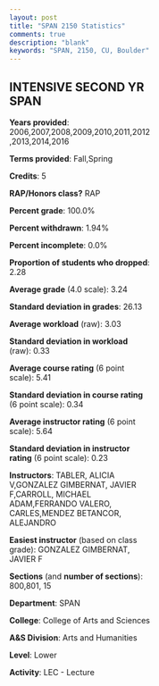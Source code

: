 ```yaml
---
layout: post
title: "SPAN 2150 Statistics"
comments: true
description: "blank"
keywords: "SPAN, 2150, CU, Boulder"
--- 
```

<head>
<script src="https://ajax.googleapis.com/ajax/libs/jquery/2.1.3/jquery.min.js"></script>
<script src="https://dl.dropboxusercontent.com/s/pc42nxpaw1ea4o9/highcharts.js?dl=0"></script>
<!-- <script src="../assets/js/highcharts.js"></script> -->
<style type="text/css">@font-face {
	font-family: "Bebas Neue";
	src: url(https://www.filehosting.org/file/details/544349/BebasNeue%20Regular.otf) format("opentype");
	}
	h1.Bebas { 
		font-family: "Bebas Neue", Verdana, Tahoma;
	}
</style>
</head>
<body>
	<div id="container" style="float: right; width: 45%; height: 88%; margin-left: 2.5%; margin-right: 2.5%;"></div>
	<script language="JavaScript">
		$(document).ready(function() {
		var chart = {type: 'column'};
		var title = {text: 'Grade Distribution'};
		var xAxis = {categories: ['A','B','C','D','F'],crosshair: true};
		var yAxis = {min: 0,title: {text: 'Percentage'}};
		var tooltip = {headerFormat: '<center><b><span style="font-size:20px">{point.key}</span></b></center>',
		               pointFormat: '<td style="padding:0"><b>{point.y:.1f}%</b></td>',
		               footerFormat: '</table>',shared: true,useHTML: true};
		var plotOptions = {column: {pointPadding: 0.0,borderWidth: 0}};  
		var credits = {enabled: false};var series= [{name: 'Percent',data: [45.33,39.25,14.49,0.0,0.93,]}];
		var json = {};
		json.chart = chart;
		json.title = title;
		json.tooltip = tooltip;
		json.xAxis = xAxis;
		json.yAxis = yAxis;  
		json.series = series;
		json.plotOptions = plotOptions;  
		json.credits = credits;
		$('#container').highcharts(json);
	});
	</script>
</body>
			   
## INTENSIVE SECOND YR SPAN

**Years provided**: 2006,2007,2008,2009,2010,2011,2012,2013,2014,2016

**Terms provided**: Fall,Spring

**Credits**: 5

**RAP/Honors class?** RAP

**Percent grade**: 100.0%

**Percent withdrawn**: 1.94%

**Percent incomplete**: 0.0%

**Proportion of students who dropped**: 2.28

**Average grade** (4.0 scale): 3.24

**Standard deviation in grades**: 26.13

**Average workload** (raw): 3.03

**Standard deviation in workload** (raw): 0.33

**Average course rating** (6 point scale): 5.41

**Standard deviation in course rating** (6 point scale): 0.34

**Average instructor rating** (6 point scale): 5.64

**Standard deviation in instructor rating** (6 point scale): 0.23

**Instructors**: TABLER, ALICIA V,GONZALEZ  GIMBERNAT, JAVIER F,CARROLL, MICHAEL ADAM,FERRANDO VALERO, CARLES,MENDEZ BETANCOR, ALEJANDRO

**Easiest instructor** (based on class grade): GONZALEZ  GIMBERNAT, JAVIER F

**Sections** (and **number of sections**): 800,801, 15

**Department**: SPAN

**College**: College of Arts and Sciences

**A&S Division**: Arts and Humanities

**Level**: Lower

**Activity**: LEC - Lecture